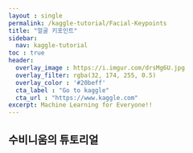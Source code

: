 ```yaml
---
layout : single
permalink: /kaggle-tutorial/Facial-Keypoints
title: "얼굴 키포인트"
sidebar:
  nav: kaggle-tutorial
toc : true
header:
  overlay_image : https://i.imgur.com/drsMg6U.jpg
  overlay_filter: rgba(32, 174, 255, 0.5)
  overlay_color : '#20beff'
  cta_label : "Go to kaggle"
  cta_url : "https://www.kaggle.com"
excerpt: Machine Learning for Everyone!!
---
```


## 수비니움의 튜토리얼

